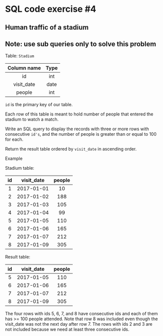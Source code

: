 # SQL code exercise #4

## Human traffic of a stadium

## Note: use sub queries only to solve this problem

Table: `Stadium`

| Column name | Type |
| :---------: | :--: |
|     id      | int  |
| visit_date  | date |
|   people    | int  |

`id` is the primary key of our table.

Each row of this table is meant to hold number of people that entered the stadium to watch a match.

Write an SQL query to display the records with three or more rows with consecutive `id's`, and the number of people is greater than or equal to 100 for each.

Return the result table ordered by `visit_date` in ascending order.

Example

Stadium table:

| id  | visit_date | people |
| :-: | :--------: | :----: |
|  1  | 2017-01-01 |   10   |
|  2  | 2017-01-02 |  188   |
|  3  | 2017-01-03 |  105   |
|  4  | 2017-01-04 |   99   |
|  5  | 2017-01-05 |  110   |
|  6  | 2017-01-06 |  165   |
|  7  | 2017-01-07 |  212   |
|  8  | 2017-01-09 |  305   |

Result table:

| id  | visit_date | people |
| :-: | :--------: | :----: |
|  5  | 2017-01-05 |  110   |
|  6  | 2017-01-06 |  165   |
|  7  | 2017-01-07 |  212   |
|  8  | 2017-01-09 |  305   |

The four rows with ids 5, 6, 7, and 8 have consecutive ids and each of them has >= 100 people attended. Note that row 8 was included even though the visit_date was not the next day after row 7.
The rows with ids 2 and 3 are not included because we need at least three consecutive ids.
